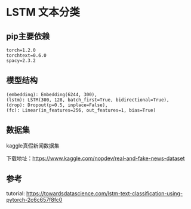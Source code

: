 # LSTM 文本分类

## pip主要依赖

    torch=1.2.0
    torchtext=0.6.0
    spacy=2.3.2


## 模型结构

    (embedding): Embedding(6244, 300),
    (lstm): LSTM(300, 128, batch_first=True, bidirectional=True),
    (drop): Dropout(p=0.5, inplace=False),
    (fc): Linear(in_features=256, out_features=1, bias=True)


## 数据集

kaggle真假新闻数据集

下载地址：https://www.kaggle.com/nopdev/real-and-fake-news-dataset


## 参考

tutorial: https://towardsdatascience.com/lstm-text-classification-using-pytorch-2c6c657f8fc0